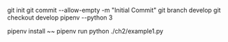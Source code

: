 git init
git commit --allow-empty -m "Initial Commit"
git branch develop
git checkout develop
pipenv --python 3

pipenv install ~~
pipenv run python ./ch2/example1.py
